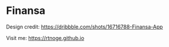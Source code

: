 # Finansa

Design credit: https://dribbble.com/shots/16716788-Finansa-App

Visit me: https://rtnoge.github.io

